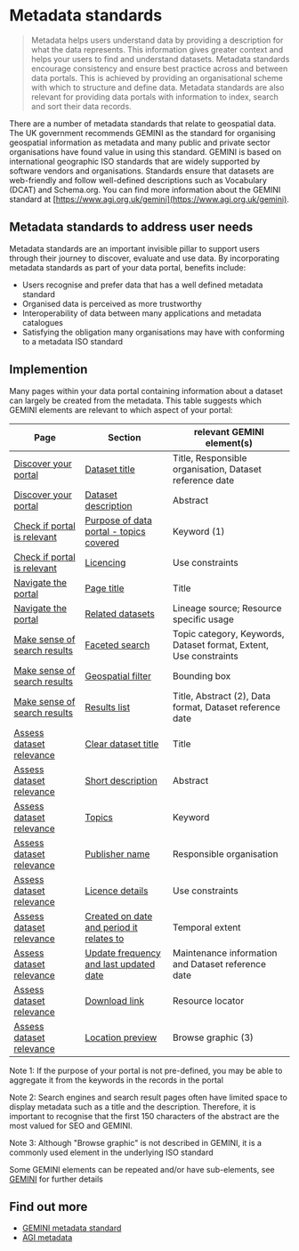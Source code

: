 # Metadata standards

> Metadata helps users understand data by providing a description for what the data represents. This information gives greater context and helps your users to find and understand datasets. Metadata standards encourage consistency and ensure best practice across and between data portals. This is achieved by providing an organisational scheme with which to structure and define data. Metadata standards are also relevant for providing data portals with information to index, search and sort their data records.

There are a number of metadata standards that relate to geospatial data. The UK government recommends GEMINI as the standard for organising geospatial information as metadata and many public and private sector organisations have found value in using this standard. GEMINI is based on international geographic ISO standards that are widely supported by software vendors and organisations. Standards ensure that datasets are web-friendly and follow well-defined descriptions such as Vocabulary (DCAT) and Schema.org. You can find more information about the GEMINI standard at [https://www.agi.org.uk/gemini](https://www.agi.org.uk/gemini).

## Metadata standards to address user needs
Metadata standards are an important invisible pillar to support users through their journey to discover, evaluate and use data. By incorporating metadata standards as part of your data portal, benefits include:
+ Users recognise and prefer data that has a well defined metadata standard
+ Organised data is perceived as more trustworthy
+ Interoperability of data between many applications and metadata catalogues
+ Satisfying the obligation many organisations may have with conforming to a metadata ISO standard

## Implemention
<!--
Is it worth including the relevant components where metadata standards are relevant
-->

Many pages within your data portal containing information about a dataset can largely be created from the metadata. This table suggests which GEMINI elements are relevant to which aspect of your portal:

| Page | Section | relevant GEMINI element(s) |
| ---- | ------- | -------------------------- |
| [Discover your portal](/main-content/steps/discover-your-portal?id=discover-your-portal) | [Dataset title](/main-content/steps/discover-your-portal?id=_1-dataset-title) | Title, Responsible organisation, Dataset reference date |
| [Discover your portal](/main-content/steps/discover-your-portal?id=discover-your-portal) | [Dataset description](/main-content/steps/discover-your-portal?id=_2-dataset-description) | Abstract |
| [Check if portal is relevant](/main-content/steps/check-a-portal-is-relevant) | [Purpose of data portal - topics covered](/main-content/steps/check-a-portal-is-relevant?id=_1-purpose-of-data-portal) | Keyword (1) |
| [Check if portal is relevant](/main-content/steps/check-a-portal-is-relevant) | [Licencing](/main-content/steps/check-a-portal-is-relevant?id=_3-licencing) | Use constraints |
| [Navigate the portal](/main-content/steps/navigate-the-portal) | [Page title](/main-content/steps/navigate-the-portal?id=_2-page-title) | Title |
| [Navigate the portal](/main-content/steps/navigate-the-portal) | [Related datasets](/main-content/steps/navigate-the-portal?id=_6-related-datasets) | Lineage source; Resource specific usage |
| [Make sense of search results](/main-content/steps/make-sense-of-search-results) | [Faceted search](/main-content/steps/make-sense-of-search-results?id=_2-faceted-search-by-parent-child-categories) | Topic category, Keywords, Dataset format, Extent, Use constraints |
| [Make sense of search results](/main-content/steps/make-sense-of-search-results) | [Geospatial filter](/main-content/steps/make-sense-of-search-results?id=_6-geospatial-filter) | Bounding box |
| [Make sense of search results](/main-content/steps/make-sense-of-search-results) | [Results list](/main-content/steps/make-sense-of-search-results?id=_7-results-list) | Title, Abstract (2), Data format, Dataset reference date |
| [Assess dataset relevance](/main-content/steps/assess-dataset-relevance) | [Clear dataset title](/main-content/steps/assess-dataset-relevance?id=_1-clear-dataset-title) | Title |
| [Assess dataset relevance](/main-content/steps/assess-dataset-relevance) | [Short description](/main-content/steps/assess-dataset-relevance?id=_2-short-description) | Abstract | 
| [Assess dataset relevance](/main-content/steps/assess-dataset-relevance) | [Topics](/main-content/steps/assess-dataset-relevance?id=_3-topics) | Keyword |
| [Assess dataset relevance](/main-content/steps/assess-dataset-relevance) | [Publisher name](/main-content/steps/assess-dataset-relevance?id=_4-publisher-name) | Responsible organisation |
| [Assess dataset relevance](/main-content/steps/assess-dataset-relevance) | [Licence details](/main-content/steps/assess-dataset-relevance?id=_5-licence-details) | Use constraints |
| [Assess dataset relevance](/main-content/steps/assess-dataset-relevance) | [Created on date and period it relates to](/main-content/steps/assess-dataset-relevance?id=_6-created-on-date-and-period-it-relates-to) | Temporal extent |
| [Assess dataset relevance](/main-content/steps/assess-dataset-relevance) | [Update frequency and last updated date](/main-content/steps/assess-dataset-relevance?id=_7-update-frequency-and-last-updated-date) | Maintenance information and Dataset reference date |
| [Assess dataset relevance](/main-content/steps/assess-dataset-relevance) | [Download link](/main-content/steps/assess-dataset-relevance?id=_8-download-link) | Resource locator |
| [Assess dataset relevance](/main-content/steps/assess-dataset-relevance) | [Location preview](/main-content/steps/assess-dataset-relevance?id=_9-location-preview) | Browse graphic (3) | 

Note 1: If the purpose of your portal is not pre-defined, you may be able to aggregate it from the keywords in the records in the portal

Note 2: Search engines and search result pages often have limited space to display metadata such as a title and the description. Therefore, it is important to recognise that the first 150 characters of the abstract are the most valued for SEO and GEMINI.

Note 3: Although "Browse graphic" is not described in GEMINI, it is a commonly used element in the underlying ISO standard

Some GEMINI elements can be repeated and/or have sub-elements, see [GEMINI](https://www.agi.org.uk/gemini) for further details
<!-- The geo6 will publish a report on metadata standards and can be found by visiting ( -- PLACEHOLDER TEXT - LINK TO GC-DD 3/2 --) -->

## Find out more
+ [GEMINI metadata standard](https://www.agi.org.uk/agi-groups/standards-committee/uk-gemini/40-gemini/1052-metadata-guidelines-for-geospatial-data-resources-part-1)
+ [AGI metadata](https://www.agi.org.uk/agi-groups/standards-committee/uk-gemini)
<!-- + [Geo6 metadata report / TBC ](#) -->
